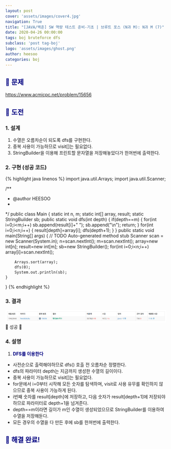 ```yaml
---
layout: post
cover: 'assets/images/cover4.jpg'
navigation: True
title: "[JAVA/백준] SW 역량 테스트 준비-기초 | 브루트 포스 (N과 M): N과 M (7)"
date: 2020-04-26 00:00:00
tags: boj bruteforce dfs
subclass: 'post tag-boj'
logo: 'assets/images/ghost.png'
author: heesoo
categories: boj
---
```

## <span style="color:navy">👀 문제</span>
<https://www.acmicpc.net/problem/15656>

## <span style="color:navy">👊 도전</span>

### 1. 설계
1. 수열은 오름차순이 되도록 dfs를 구현한다.
2. 중복 사용이 가능하므로 visit[]는 필요없다.
3. StringBuilder을 이용해 프린트할 문자열을 저장해놓았다가 한꺼번에 출력한다.

### 2. 구현 (성공 코드)
{% highlight java linenos %}
import java.util.Arrays;
import java.util.Scanner;

/**
 * @author HEESOO
 *
 */
public class Main {
	static int n, m;
	static int[] array, result;
	static StringBuilder sb;
	public static void dfs(int depth) {
		if(depth==m) {
			for(int i=0;i<m;i++)
				sb.append(result[i]+" ");
			sb.append("\n");
			return;
		}
		for(int i=0;i<n;i++) {
			result[depth]=array[i];
			dfs(depth+1);
		}
	}
	public static void main(String[] args) {
		// TODO Auto-generated method stub
		Scanner scan = new Scanner(System.in);
		n=scan.nextInt();
		m=scan.nextInt();
		array=new int[n];
		result=new int[m];
		sb=new StringBuilder();
		for(int i=0;i<n;i++)
			array[i]=scan.nextInt();
		
		Arrays.sort(array);
		dfs(0);
		System.out.println(sb);
	}
}
{% endhighlight %}

### 3. 결과
![실행결과](./assets/images/200426_7.PNG)
🤟 성공 🤟  

### 4. 설명
1. **<span style="color:navy">DFS를 이용한다</span>**
- 사전순으로 출력해야하므로 dfs() 호출 전 오름차순 정렬한다.
- dfs의 파라미터 depth는 지금까지 생성한 수열의 길이이다.
- 중복 사용이 가능하므로 visit[]는 필요없다.
- for문에서 i=0부터 시작해 모든 숫자를 탐색하며, visit로 사용 유무를 확인하지 않으므로 중복 사용이 가능하게 된다.
- i번째 숫자를 result[depth]에 저장하고, 다음 숫자가 result[depth+1]에 저장되야 하므로 파라미터로 depth+1을 넘겨준다.
- depth==m이라면 길이가 m인 수열이 생성되었으므로 StringBuilder를 이용하여 수열을 저장해둔다.
- 모든 경우의 수열을 다 만든 후에 sb를 한꺼번에 출력한다.

## <span style="color:navy">👏 해결 완료!</span>
